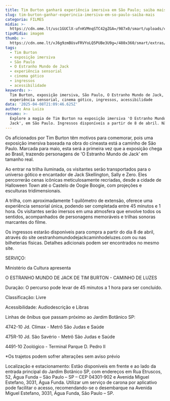 ```yaml
---
title: Tim Burton ganhará experiência imersiva em São Paulo; saiba mais
slug: tim-burton-ganhar-experincia-imersiva-em-so-paulo-saiba-mais
categoria: FILMES
midia: >-
  https://cdn.ome.lt/usc1GUClX-ufnKVMnqSTC42gZGA=/987x0/smart/uploads/conteudo/fotos/4DISN_1.JPG
tipoMidia: imagem
thumb: >-
  https://cdn.ome.lt/vJ6g9zmBUsvFRVYoLQ5PUBe3U9g=/480x360/smart/extras/conteudos/TNBC_FinalDress_AveryBrunkus_326.JPG
tags:
  - Tim Burton
  - exposição imersiva
  - São Paulo
  - O Estranho Mundo de Jack
  - experiência sensorial
  - cinema gótico
  - ingressos
  - acessibilidade
keywords: >-
  Tim Burton, exposição imersiva, São Paulo, O Estranho Mundo de Jack,
  experiência sensorial, cinema gótico, ingressos, acessibilidade
data: '2025-04-08T21:09:46.625Z'
author: Ana Luiza
resumo: >-
  Explore a magia de Tim Burton na exposição imersiva 'O Estranho Mundo de
  Jack', em São Paulo. Ingressos disponíveis a partir de 8 de abril. Não perca!
---
```


Os aficionados por Tim Burton têm motivos para comemorar, pois uma exposição imersiva baseada na obra do cineasta está a caminho de São Paulo. Marcada para maio, esta será a primeira vez que a exposição chega ao Brasil, trazendo personagens de 'O Estranho Mundo de Jack' em tamanho real.

Ao entrar na trilha iluminada, os visitantes serão transportados para o universo gótico e encantador de Jack Skellington, Sally e Zero. Eles percorrerão cenas icônicas meticulosamente recriadas, desde a cidade de Halloween Town até o Castelo de Oogie Boogie, com projeções e esculturas tridimensionais.

A trilha, com aproximadamente 1 quilômetro de extensão, oferece uma experiência sensorial única, podendo ser completada entre 45 minutos e 1 hora. Os visitantes serão imersos em uma atmosfera que envolve todos os sentidos, acompanhados de personagens memoráveis e trilhas sonoras marcantes do filme.

Os ingressos estarão disponíveis para compra a partir do dia 8 de abril, através do site oestranhomundodejackcaminhodeluzes.com ou nas bilheterias físicas. Detalhes adicionais podem ser encontrados no mesmo site.

SERVIÇO:

Ministério da Cultura apresenta

O ESTRANHO MUNDO DE JACK DE TIM BURTON - CAMINHO DE LUZES

Duração: O percurso pode levar de 45 minutos a 1 hora para ser concluído.

Classificação: Livre

Acessibilidade: Audiodescrição e Libras

Linhas de ônibus que passam próximo ao Jardim Botânico SP:

4742-10 Jd. Clímax - Metrô São Judas e Saúde

475R-10 Jd. São Savério - Metrô São Judas e Saúde

4491-10 Zoológico - Terminal Parque D. Pedro II

*Os trajetos podem sofrer alterações sem aviso prévio

Localização e estacionamento: Estão disponíveis em frente e ao lado da entrada principal do Jardim Botânico SP, com endereços em Rua Etruscos, 52, Água Funda – São Paulo – SP – CEP 04301-902 e Avenida Miguel Estefano, 3031, Água Funda. Utilizar um serviço de carona por aplicativo pode facilitar o acesso, recomendando-se o desembarque na Avenida Miguel Estefano, 3031, Água Funda, São Paulo – SP.
